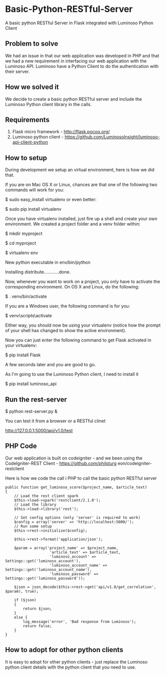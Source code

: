 Basic-Python-RESTful-Server
===========================

A basic python RESTful Server in Flask integrated with Luminoso Python Client

## Problem to solve

We had an issue in that our web application was developed in PHP and that we had a new requirement in interfacing our web application with the Luminoso API. Luminoso have a Python Client to do the authentication with their server.

## How we solved it

We decide to create a basic python RESTful server and include the Luminoso Python client library in the calls.

## Requirements

1. Flask micro framework - http://flask.pocoo.org/
2. Luminoso python client - https://github.com/LuminosoInsight/luminoso-api-client-python

## How to setup

During development we setup an virtual environment, here is how we did that.

If you are on Mac OS X or Linux, chances are that one of the following two commands will work for you:

$ sudo easy_install virtualenv
or even better:

$ sudo pip install virtualenv

Once you have virtualenv installed, just fire up a shell and create your own environment. We created a project folder and a venv folder within:

$ mkdir myproject

$ cd myproject

$ virtualenv env

New python executable in env/bin/python

Installing distribute............done.

Now, whenever you want to work on a project, you only have to activate the corresponding environment. On OS X and Linux, do the following:

$ . venv/bin/activate

If you are a Windows user, the following command is for you:

$ venv\scripts\activate

Either way, you should now be using your virtualenv (notice how the prompt of your shell has changed to show the active environment).

Now you can just enter the following command to get Flask activated in your virtualenv:

$ pip install Flask

A few seconds later and you are good to go.

As I'm going to use the Luminoso Python client, I need to install it

$ pip install luminoso_api

## Run the rest-server

$ python rest-server.py &

You can test it from a browser or a RESTful clinet

http://127.0.0.1:5000/api/v1.0/test

## PHP Code

Our web application is built on codeigniter - and we been using the CodeIgniter-REST Client - https://github.com/philsturg
eon/codeigniter-restclient

Here is how we code the call i PHP to call the basic python RESTful server

	public function get_luminoso_score($project_name, $article_text) 
	{
		// Load the rest client spark
		$this->load->spark('restclient/2.1.0');
		// Load the library
		$this->load->library('rest');
		
		// Set config options (only 'server' is required to work)
		$config = array('server' =>	'http://localhost:5000/');
		// Run some setup
		$this->rest->initialize($config);
		
		$this->rest->format('application/json');
		
		$param = array('project_name' => $project_name,
						'article_text' => $article_text,
						'luminoso_account' => Settings::get('luminoso_account'), 
						'luminoso_account_name' => Settings::get('luminoso_account_name'),
						'luminoso_password' => Settings::get('luminoso_password'));
		
		$json = json_decode($this->rest->get('api/v1.0/get_correlation', $param), true);
		
		if ($json) 
		{
			return $json;
		}
		else {
			log_message('error', 'Bad response from Luminoso');
			return false;
		}
	}


## How to adopt for other python clients

It is easy to adopt for other python clients - just replace the Luminoso python client details with the python client that you need to use.

